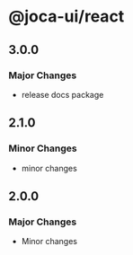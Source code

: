# @joca-ui/react

## 3.0.0

### Major Changes

- release docs package

## 2.1.0

### Minor Changes

- minor changes

## 2.0.0

### Major Changes

- Minor changes
